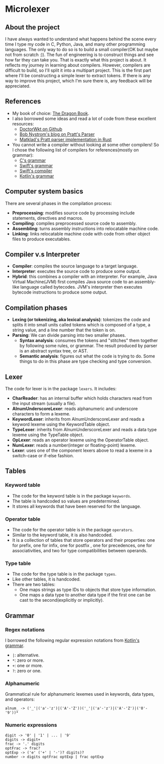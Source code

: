 # Microlexer

## About the project

I have always wanted to understand what happens behind the scene every time I type my code in C, Python, Java, and
many other programming languages. The only way to do so is to build a small compiler(OK but maybe not from scratch :)).
The fun of engineering is to construct things and see how far they can take you. That is exactly what this project is
about. It reflects my journey in learning about compilers. However, compilers are difficult to build, so I'll split it
into a multipart project. This is the first part where I'll be constructing a simple lexer to extract tokens. If there
is any way to improve this project, which I'm sure there is, any feedback will be appreciated.

## References

* My book of
  choice: [The Dragon Book](https://www.amazon.com/Compilers-Principles-Techniques-Tools-2nd/dp/0321486811).
* I also borrowed some ideas and read a lot of code from these excellent resources:
    * [DoctorWkt on Github](https://github.com/DoctorWkt/acwj)
    * [Bob Nystrom's blog on Pratt's Parser](https://journal.stuffwithstuff.com/2011/03/19/pratt-parsers-expression-parsing-made-easy/)
    * [Matklad's Pratt parser implementation in Rust](https://matklad.github.io/2020/04/13/simple-but-powerful-pratt-parsing.html)
* You cannot write a compiler without looking at some other compilers! So I chose the following list of compilers for
  references(mostly on grammar):
    * [C's grammar](https://learn.microsoft.com/en-us/cpp/c-language/c-language-syntax-summary?view=msvc-170)
    * [Swift's grammar](https://docs.swift.org/swift-book/documentation/the-swift-programming-language/summaryofthegrammar#app-top)
    * [Swift's compiler](https://www.swift.org/swift-compiler/)
    * [Kotlin's grammar](https://kotlinlang.org/docs/reference/grammar.html)

## Computer system basics

There are several phases in the compilation process:

* **Preprocessing**: modifies source code by processing include statements, directives and macros.
* **Compiling**: compiles preprocessed source code to assembly.
* **Assembling**: turns assembly instructions into relocatable machine code.
* **Linking**: links relocatable machine code with code from other object files to produce executables.

## Compiler v.s Interpreter

* **Compiler**: compiles the source language to a target language.
* **Interpreter**: executes the source code to produce some output.
* **Hybrid**: this combines a compiler with an interpreter. For example, Java Virtual Machine(JVM) first compiles Java
  source code to an assembly-like language called bytecodes. JVM's interpreter then executes bytecode instructions to
  produce some output.

## Compilation phases

* **Lexing (or tokenizing, aka lexical analysis)**: tokenizes the code and splits it into small units called
  tokens which is composed of a type, a string value, and a line number that the token is on.
* **Parsing**: We can divide parsing into two smaller phases.
    * **Syntax analysis**: consumes the tokens and "stitches" them together by following some rules, or
      grammar. The result produced by parser is an abstract syntax tree, or AST.
    * **Semantic analysis**: figures out what the code is trying to do. Some things to do in this phase are
      type checking and type conversion.

## Lexer

The code for lexer is in the package `lexers`. It includes:

* **CharReader**: has an internal buffer which holds characters read from the input stream (usually a file).
* **AlnumUnderscoreLexer**: reads alphanumeric and underscore characters to form a lexeme.
* **KeywordLexer**: inherits from AlnumUnderscoreLexer and reads a keyword lexeme using the KeywordTable object.
* **TypeLexer**: inherits from AlnumUnderscoreLexer and reads a data type lexeme using the TypeTable object.
* **OpLexer**: reads an operator lexeme using the OperatorTable object.
* **NumLexer**: reads a number(integer or floating-point) lexeme.
* **Lexer**: uses one of the component lexers above to read a lexeme in a switch-case or if-else fashion.

## Tables

### Keyword table

* The code for the keyword table is in the package `keywords`.
* The table is handcoded so values are predetermined.
* It stores all keywords that have been reserved for the language.

### Operator table

* The code for the operator table is in the package `operators`.
* Similar to the keyword table, it is also handcoded.
* It is a collection of tables that store operators and their properties: one for prefix, one for infix, one for postfix
  , one for precedences, one for associativities, and two for type compatibilities between operands.

### Type table

* The code for the type table is in the package `types`.
* Like other tables, it is handcoded.
* There are two tables:
    * One maps strings as type IDs to objects that store type information.
    * One maps a data type to another data type if the first one can be cast to the second(explicitly or implicitly).

## Grammar

### Regex notations

I borrowed the following regular expression notations
from [Kotlin's grammar](https://kotlinlang.org/docs/reference/grammar.html).

* `|`: alternative.
* `*`: zero or more.
* `+`: one or more.
* `?`: zero or one.

### Alphanumeric

Grammatical rule for alphanumeric lexemes used in keywords, data types, and operators:

```
alnum_ -> ('_'|('a'-'z')|('A'-'Z'))('_'|('a'-'z')|('A'-'Z')|('0'-'9'))*
```

### Numeric expressions

```
digit -> '0' | '1' | ... | '9'
digits -> digit+
frac -> '.' digits
optFrac -> frac?
optExp -> ('e' ('+' | '-')? digits)?
number -> digits optFrac optExp | frac optExp
```
